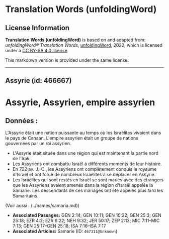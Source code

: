# Translation Words (unfoldingWord)

## License Information

**Translation Words (unfoldingWord)** is based on and adapted from: _unfoldingWord® Translation Words_, [unfoldingWord](https://unfoldingword.org/utw), 2022, which is licensed under a [CC BY-SA 4.0 license](https://creativecommons.org/licenses/by-sa/4.0/legalcode.en).

This markdown version is provided under the same license.



--------------------------------

## Assyrie (id: 466667)

Assyrie, Assyrien, empire assyrien
==================================

Données :
---------

L'Assyrie était une nation puissante au temps où les Israélites vivaient dans le pays de Canaan. L'empire assyrien était un groupe de nations gouvernées par un roi assyrien.

* L'Assyrie était située dans une région qui est maintenant la partie nord de l'Irak.
* Les Assyriens ont combattu Israël à différents moments de leur histoire.
* En 722 av. J.\-C., les Assyriens ont complètement conquis le royaume d'Israël et ont forcé de nombreux Israélites à se déplacer en Assyrie.
* Les Israélites qui sont restés en Israël se sont mariés avec des étrangers que les Assyriens avaient amenés dans la région d'Israël appelée la Samarie. Les descendants de ces mariages ont été appelés plus tard les Samaritains.

(Voir aussi : (../names/samaria.md))

* **Associated Passages:** GEN 2:14; GEN 10:11; GEN 10:22; GEN 25:3; GEN 25:18; EZR 4:2; EZR 6:22; NEH 9:32; JER 50:17; ZEP 2:13; MIC 7:11–MIC 7:13; GEN 25:17–GEN 25:18; ISA 7:16–ISA 7:17
* **Associated Articles:** Samarie (ID: `467311@Unknown`)

